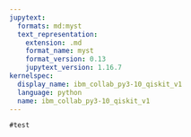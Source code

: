 ```yaml
---
jupytext:
  formats: md:myst
  text_representation:
    extension: .md
    format_name: myst
    format_version: 0.13
    jupytext_version: 1.16.7
kernelspec:
  display_name: ibm_collab_py3-10_qiskit_v1
  language: python
  name: ibm_collab_py3-10_qiskit_v1
---
```


```{code-cell} ipython3
#test
```
